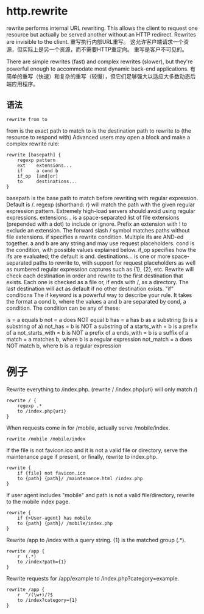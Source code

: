 # http.rewrite
rewrite performs internal URL rewriting. This allows the client to request one resource but actually be served another without an HTTP redirect. Rewrites are invisible to the client.
重写执行内部URL重写。 这允许客户端请求一个资源，但实际上是另一个资源，而不需要HTTP重定向。 重写是客户不可见的。

There are simple rewrites (fast) and complex rewrites (slower), but they're powerful enough to accommodate most dynamic back-end applications.
有简单的重写（快速）和复杂的重写（较慢），但它们足够强大以适应大多数动态后端应用程序。

## 语法
```
rewrite from to
```

from is the exact path to match
to is the destination path to rewrite to (the resource to respond with)
Advanced users may open a block and make a complex rewrite rule:

```
rewrite [basepath] {
	regexp pattern
	ext    extensions...
	if     a cond b
	if_op  [and|or]
	to     destinations...
}
```

basepath is the base path to match before rewriting with regular expression. Default is /.
regexp (shorthand: r) will match the path with the given regular expression pattern. Extremely high-load servers should avoid using regular expressions.
extensions... is a space-separated list of file extensions (prepended with a dot) to include or ignore. Prefix an extension with ! to exclude an extension. The forward slash  / symbol matches paths without file extensions.
if specifies a rewrite condition. Multiple ifs are AND-ed together. a and b are any string and may use request placeholders. cond is the condition, with possible values explained below.
if_op specifies how the ifs are evaluated; the default is and.
destinations... is one or more space-separated paths to rewrite to, with support for request placeholders as well as numbered regular expression captures such as {1}, {2}, etc. Rewrite will check each destination in order and rewrite to the first destination that exists. Each one is checked as a file or, if ends with /, as a directory. The last destination will act as default if no other destination exists.
"if" conditions
The if keyword is a powerful way to describe your rule. It takes the format a cond b, where the values a and b are separated by cond, a condition. The condition can be any of these:

is = a equals b
not = a does NOT equal b
has = a has b as a substring (b is a substring of a)
not_has = b is NOT a substring of a
starts_with = b is a prefix of a
not_starts_with = b is NOT a prefix of a
ends_with = b is a suffix of a
match = a matches b, where b is a regular expression
not_match = a does NOT match b, where b is a regular expression

# 例子
Rewrite everything to /index.php. (rewrite / /index.php{uri} will only match /)

```
rewrite / {
	regexp .*
	to /index.php{uri}
}
```

When requests come in for /mobile, actually serve /mobile/index.

```
rewrite /mobile /mobile/index
```

If the file is not favicon.ico and it is not a valid file or directory, serve the maintenance page if present, or finally, rewrite to index.php.

```
rewrite {
	if {file} not favicon.ico
	to {path} {path}/ /maintenance.html /index.php
}
```

If user agent includes "mobile" and path is not a valid file/directory, rewrite to the mobile index page.

```
rewrite {
	if {>User-agent} has mobile
	to {path} {path}/ /mobile/index.php
}
```

Rewrite /app to /index with a query string. {1} is the matched group (.*).

```
rewrite /app {
	r  (.*)
	to /index?path={1}
}
```

Rewrite requests for /app/example to /index.php?category=example.

```
rewrite /app {
	r  ^/(\w+)/?$
	to /index?category={1}
}
```